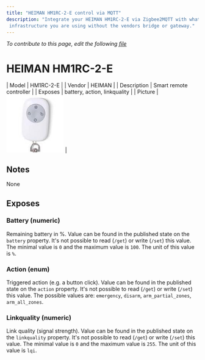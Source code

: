 ```yaml
---
title: "HEIMAN HM1RC-2-E control via MQTT"
description: "Integrate your HEIMAN HM1RC-2-E via Zigbee2MQTT with whatever smart home
 infrastructure you are using without the vendors bridge or gateway."
---
```


*To contribute to this page, edit the following
[file](https://github.com/Koenkk/zigbee2mqtt.io/blob/master/docs/devices/HM1RC-2-E.md)*

# HEIMAN HM1RC-2-E

| Model | HM1RC-2-E  |
| Vendor  | HEIMAN  |
| Description | Smart remote controller |
| Exposes | battery, action, linkquality |
| Picture | ![HEIMAN HM1RC-2-E](../../public/images/devices/HM1RC-2-E.jpg) |

## Notes

None


## Exposes

### Battery (numeric)
Remaining battery in %.
Value can be found in the published state on the `battery` property.
It's not possible to read (`/get`) or write (`/set`) this value.
The minimal value is `0` and the maximum value is `100`.
The unit of this value is `%`.

### Action (enum)
Triggered action (e.g. a button click).
Value can be found in the published state on the `action` property.
It's not possible to read (`/get`) or write (`/set`) this value.
The possible values are: `emergency`, `disarm`, `arm_partial_zones`, `arm_all_zones`.

### Linkquality (numeric)
Link quality (signal strength).
Value can be found in the published state on the `linkquality` property.
It's not possible to read (`/get`) or write (`/set`) this value.
The minimal value is `0` and the maximum value is `255`.
The unit of this value is `lqi`.

